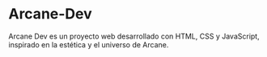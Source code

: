 # Arcane-Dev
Arcane Dev es un proyecto web desarrollado con HTML, CSS y JavaScript, inspirado en la estética y el universo de Arcane.
